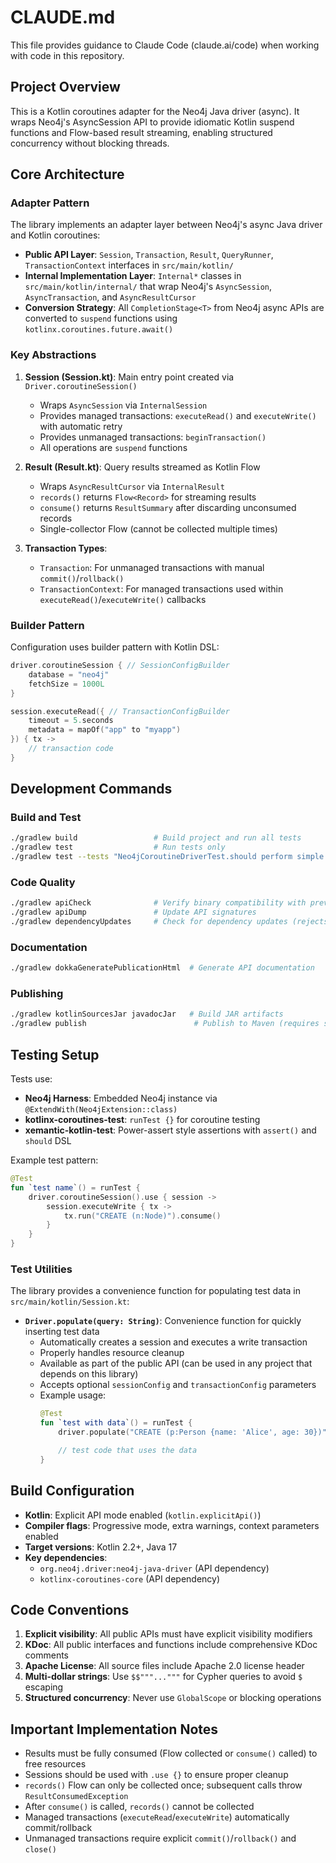 # CLAUDE.md

This file provides guidance to Claude Code (claude.ai/code) when working with code in this repository.

## Project Overview

This is a Kotlin coroutines adapter for the Neo4j Java driver (async). It wraps Neo4j's AsyncSession API to provide idiomatic Kotlin suspend functions and Flow-based result streaming, enabling structured concurrency without blocking threads.

## Core Architecture

### Adapter Pattern

The library implements an adapter layer between Neo4j's async Java driver and Kotlin coroutines:

- **Public API Layer**: `Session`, `Transaction`, `Result`, `QueryRunner`, `TransactionContext` interfaces in `src/main/kotlin/`
- **Internal Implementation Layer**: `Internal*` classes in `src/main/kotlin/internal/` that wrap Neo4j's `AsyncSession`, `AsyncTransaction`, and `AsyncResultCursor`
- **Conversion Strategy**: All `CompletionStage<T>` from Neo4j async APIs are converted to `suspend` functions using `kotlinx.coroutines.future.await()`

### Key Abstractions

1. **Session (Session.kt)**: Main entry point created via `Driver.coroutineSession()`
   - Wraps `AsyncSession` via `InternalSession`
   - Provides managed transactions: `executeRead()` and `executeWrite()` with automatic retry
   - Provides unmanaged transactions: `beginTransaction()`
   - All operations are `suspend` functions

2. **Result (Result.kt)**: Query results streamed as Kotlin Flow
   - Wraps `AsyncResultCursor` via `InternalResult`
   - `records()` returns `Flow<Record>` for streaming results
   - `consume()` returns `ResultSummary` after discarding unconsumed records
   - Single-collector Flow (cannot be collected multiple times)

3. **Transaction Types**:
   - `Transaction`: For unmanaged transactions with manual `commit()`/`rollback()`
   - `TransactionContext`: For managed transactions used within `executeRead()`/`executeWrite()` callbacks

### Builder Pattern

Configuration uses builder pattern with Kotlin DSL:

```kotlin
driver.coroutineSession { // SessionConfigBuilder
    database = "neo4j"
    fetchSize = 1000L
}

session.executeRead({ // TransactionConfigBuilder
    timeout = 5.seconds
    metadata = mapOf("app" to "myapp")
}) { tx ->
    // transaction code
}
```

## Development Commands

### Build and Test

```bash
./gradlew build                 # Build project and run all tests
./gradlew test                  # Run tests only
./gradlew test --tests "Neo4jCoroutineDriverTest.should perform simple write*"  # Run single test
```

### Code Quality

```bash
./gradlew apiCheck              # Verify binary compatibility with previous versions
./gradlew apiDump               # Update API signatures
./gradlew dependencyUpdates     # Check for dependency updates (rejects alpha/beta/rc)
```

### Documentation

```bash
./gradlew dokkaGeneratePublicationHtml  # Generate API documentation
```

### Publishing

```bash
./gradlew kotlinSourcesJar javadocJar   # Build JAR artifacts
./gradlew publish                        # Publish to Maven (requires signing credentials)
```

## Testing Setup

Tests use:
- **Neo4j Harness**: Embedded Neo4j instance via `@ExtendWith(Neo4jExtension::class)`
- **kotlinx-coroutines-test**: `runTest {}` for coroutine testing
- **xemantic-kotlin-test**: Power-assert style assertions with `assert()` and `should` DSL

Example test pattern:
```kotlin
@Test
fun `test name`() = runTest {
    driver.coroutineSession().use { session ->
        session.executeWrite { tx ->
            tx.run("CREATE (n:Node)").consume()
        }
    }
}
```

### Test Utilities

The library provides a convenience function for populating test data in `src/main/kotlin/Session.kt`:

- **`Driver.populate(query: String)`**: Convenience function for quickly inserting test data
  - Automatically creates a session and executes a write transaction
  - Properly handles resource cleanup
  - Available as part of the public API (can be used in any project that depends on this library)
  - Accepts optional `sessionConfig` and `transactionConfig` parameters
  - Example usage:
    ```kotlin
    @Test
    fun `test with data`() = runTest {
        driver.populate("CREATE (p:Person {name: 'Alice', age: 30})")

        // test code that uses the data
    }
    ```

## Build Configuration

- **Kotlin**: Explicit API mode enabled (`kotlin.explicitApi()`)
- **Compiler flags**: Progressive mode, extra warnings, context parameters enabled
- **Target versions**: Kotlin 2.2+, Java 17
- **Key dependencies**:
  - `org.neo4j.driver:neo4j-java-driver` (API dependency)
  - `kotlinx-coroutines-core` (API dependency)

## Code Conventions

1. **Explicit visibility**: All public APIs must have explicit visibility modifiers
2. **KDoc**: All public interfaces and functions include comprehensive KDoc comments
3. **Apache License**: All source files include Apache 2.0 license header
4. **Multi-dollar strings**: Use `$$"""..."""` for Cypher queries to avoid `$` escaping
5. **Structured concurrency**: Never use `GlobalScope` or blocking operations

## Important Implementation Notes

- Results must be fully consumed (Flow collected or `consume()` called) to free resources
- Sessions should be used with `.use {}` to ensure proper cleanup
- `records()` Flow can only be collected once; subsequent calls throw `ResultConsumedException`
- After `consume()` is called, `records()` cannot be collected
- Managed transactions (`executeRead`/`executeWrite`) automatically commit/rollback
- Unmanaged transactions require explicit `commit()`/`rollback()` and `close()`